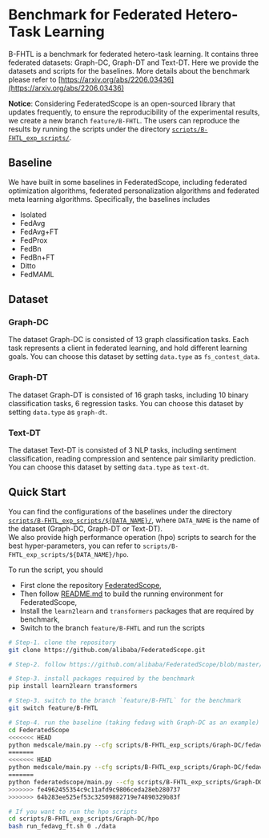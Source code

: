 # Benchmark for Federated Hetero-Task Learning

B-FHTL is a benchmark for federated hetero-task learning. 
It contains three federated datasets: Graph-DC, Graph-DT and Text-DT. 
Here we provide the datasets and scripts for the baselines.
More details about the benchmark please refer to [https://arxiv.org/abs/2206.03436](https://arxiv.org/abs/2206.03436)

**Notice**:
Considering FederatedScope is an open-sourced library that updates frequently, to ensure the reproducibility of the experimental results, 
we create a new branch `feature/B-FHTL`. The users can reproduce the results by running the scripts under the directory [`scripts/B-FHTL_exp_scripts/`](https://github.com/alibaba/FederatedScope/tree/feature/B-FHTL/scripts/B-FHTL_exp_scripts).  

## Baseline
We have built in some baselines in FederatedScope, including federated optimization algorithms, federated personalization algorithms and federated meta learning algorithms.
Specifically, the baselines includes

 - Isolated
 - FedAvg
 - FedAvg+FT
 - FedProx
 - FedBn
 - FedBn+FT
 - Ditto
 - FedMAML

## Dataset 
### Graph-DC
The dataset Graph-DC is consisted of 13 graph classification tasks. Each task represents a client in federated learning, and hold different learning goals. You can choose this dataset by setting `data.type` as `fs_contest_data`.

### Graph-DT
The dataset Graph-DT is consisted of 16 graph tasks, including 10 binary classification tasks, 6 regression tasks. You can choose this dataset by setting `data.type` as `graph-dt`.

### Text-DT
The dataset Text-DT is consisted of 3 NLP tasks, including sentiment classification, reading compression and sentence pair similarity prediction. 
You can choose this dataset by setting `data.type` as `text-dt`.

## Quick Start
 
You can find the configurations of the baselines under the directory [`scripts/B-FHTL_exp_scripts/${DATA_NAME}/`](https://github.com/alibaba/FederatedScope/tree/feature/B-FHTL/scripts/B-FHTL_exp_scripts), where `DATA_NAME` is the name of the dataset (Graph-DC, Graph-DT or Text-DT).  
We also provide high performance operation (hpo) scripts to search for the best hyper-parameters, you can refer to `scripts/B-FHTL_exp_scripts/${DATA_NAME}/hpo`.

To run the script, you should 
- First clone the repository [FederatedScope](https://github.com/alibaba/FederatedScope),
- Then follow [README.md](https://github.com/alibaba/FederatedScope/blob/master/README.md) to build the running environment for FederatedScope, 
- Install the `learn2learn` and `transformers` packages that are required by benchmark, 
- Switch to the branch `feature/B-FHTL` and run the scripts
```bash
# Step-1. clone the repository 
git clone https://github.com/alibaba/FederatedScope.git

# Step-2. follow https://github.com/alibaba/FederatedScope/blob/master/README.md to build the running environment

# Step-3. install packages required by the benchmark
pip install learn2learn transformers

# Step-3. switch to the branch `feature/B-FHTL` for the benchmark
git switch feature/B-FHTL

# Step-4. run the baseline (taking fedavg with Graph-DC as an example)
cd FederatedScope
<<<<<<< HEAD
python medscale/main.py --cfg scripts/B-FHTL_exp_scripts/Graph-DC/fedavg.yaml
=======
<<<<<<< HEAD
python medscale/main.py --cfg scripts/B-FHTL_exp_scripts/Graph-DC/fedavg.yaml
=======
python federatedscope/main.py --cfg scripts/B-FHTL_exp_scripts/Graph-DC/fedavg.yaml
>>>>>>> fe4962455354c9c11afd9c9806ceda28eb280737
>>>>>>> 64b283ee525ef53c32509882719e74890329b83f

# If you want to run the hpo scripts
cd scripts/B-FHTL_exp_scripts/Graph-DC/hpo
bash run_fedavg_ft.sh 0 ./data
```